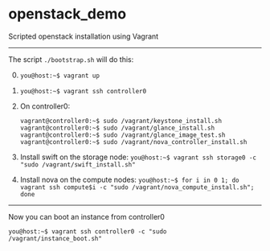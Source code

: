 openstack_demo
==============

Scripted openstack installation using Vagrant

***
The script `./bootstrap.sh` will do this:

0. `you@host:~$ vagrant up`
0. `you@host:~$ vagrant ssh controller0`
0. On controller0:

    ``` 
    vagrant@controller0:~$ sudo /vagrant/keystone_install.sh
    vagrant@controller0:~$ sudo /vagrant/glance_install.sh
    vagrant@controller0:~$ sudo /vagrant/glance_image_test.sh
    vagrant@controller0:~$ sudo /vagrant/nova_controller_install.sh
    ``` 

0. Install swift on the storage node:
    `you@host:~$ vagrant ssh storage0 -c "sudo /vagrant/swift_install.sh"`

0. Install nova on the compute nodes:
    `you@host:~$ for i in 0 1; do vagrant ssh compute$i -c "sudo /vagrant/nova_compute_install.sh"; done`

***
Now you can boot an instance from controller0

`you@host:~$ vagrant ssh controller0 -c "sudo /vagrant/instance_boot.sh"`

